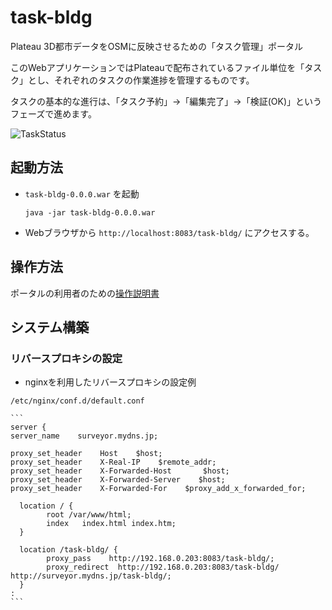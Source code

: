 # task-bldg

Plateau 3D都市データをOSMに反映させるための「タスク管理」ポータル

このWebアプリケーションではPlateauで配布されているファイル単位を「タスク」とし、それぞれのタスクの作業進捗を管理するものです。

タスクの基本的な進行は、「タスク予約」→「編集完了」→「検証(OK)」というフェーズで進めます。

![TaskStatus](https://github.com/yuuhayashi/task-bldg/wiki/TaskStatus)


## 起動方法

- `task-bldg-0.0.0.war` を起動

	```
	java -jar task-bldg-0.0.0.war
	```

- Webブラウザから `http://localhost:8083/task-bldg/` にアクセスする。


## 操作方法

ポータルの利用者のための[操作説明書](https://github.com/yuuhayashi/task-bldg/wiki/HowToUse)


## システム構築

### リバースプロキシの設定

- nginxを利用したリバースプロキシの設定例

`/etc/nginx/conf.d/default.conf`

	```
	server {
    server_name    surveyor.mydns.jp;

    proxy_set_header    Host    $host;
    proxy_set_header    X-Real-IP    $remote_addr;
    proxy_set_header    X-Forwarded-Host       $host;
    proxy_set_header    X-Forwarded-Server    $host;
    proxy_set_header    X-Forwarded-For    $proxy_add_x_forwarded_for;

	  location / {
	        root /var/www/html;
	        index   index.html index.htm;
	  }
	
	  location /task-bldg/ {
	        proxy_pass    http://192.168.0.203:8083/task-bldg/;
	        proxy_redirect  http://192.168.0.203:8083/task-bldg/ http://surveyor.mydns.jp/task-bldg/;
	  }
	:
	```

	